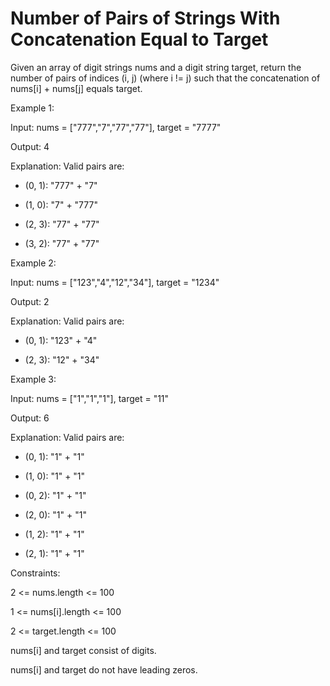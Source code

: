 # Number of Pairs of Strings With Concatenation Equal to Target

Given an array of digit strings nums and a digit string target, return the number of pairs of indices (i, j) (where i != j) such that the concatenation of nums[i] + nums[j] equals target.

 

Example 1:

Input: nums = ["777","7","77","77"], target = "7777"

Output: 4

Explanation: Valid pairs are:


- (0, 1): "777" + "7"

- (1, 0): "7" + "777"

- (2, 3): "77" + "77"

- (3, 2): "77" + "77"

Example 2:



Input: nums = ["123","4","12","34"], target = "1234"

Output: 2

Explanation: Valid pairs are:


- (0, 1): "123" + "4"

- (2, 3): "12" + "34"

Example 3:




Input: nums = ["1","1","1"], target = "11"

Output: 6

Explanation: Valid pairs are:

- (0, 1): "1" + "1"


- (1, 0): "1" + "1"

- (0, 2): "1" + "1"

- (2, 0): "1" + "1"


- (1, 2): "1" + "1"

- (2, 1): "1" + "1"





Constraints:



2 <= nums.length <= 100

1 <= nums[i].length <= 100

2 <= target.length <= 100

nums[i] and target consist of digits.

nums[i] and target do not have leading zeros.


